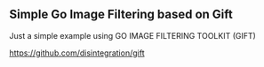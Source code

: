 ## Simple Go Image Filtering based on Gift

Just a simple example using GO IMAGE FILTERING TOOLKIT (GIFT)

https://github.com/disintegration/gift


